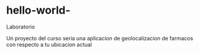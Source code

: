 # hello-world-
Laboratorio

Un proyecto del curso seria una aplicacion de geolocalizacion de farmacos con respecto a tu ubicacion actual
